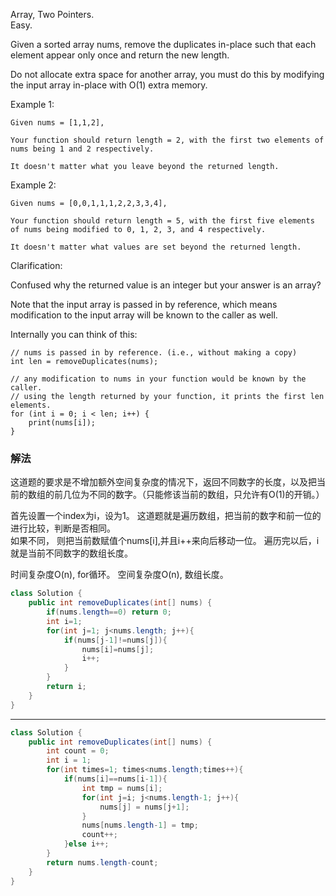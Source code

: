 Array, Two Pointers.  
Easy.  

Given a sorted array nums, remove the duplicates in-place such that each element appear only once and return the new length.

Do not allocate extra space for another array, you must do this by modifying the input array in-place with O(1) extra memory.

Example 1:
```
Given nums = [1,1,2],

Your function should return length = 2, with the first two elements of nums being 1 and 2 respectively.

It doesn't matter what you leave beyond the returned length.
```
Example 2:
```
Given nums = [0,0,1,1,1,2,2,3,3,4],

Your function should return length = 5, with the first five elements of nums being modified to 0, 1, 2, 3, and 4 respectively.

It doesn't matter what values are set beyond the returned length.
```
Clarification:

Confused why the returned value is an integer but your answer is an array?

Note that the input array is passed in by reference, which means modification to the input array will be known to the caller as well.

Internally you can think of this:
```
// nums is passed in by reference. (i.e., without making a copy)
int len = removeDuplicates(nums);

// any modification to nums in your function would be known by the caller.
// using the length returned by your function, it prints the first len elements.
for (int i = 0; i < len; i++) {
    print(nums[i]);
}
```

### 解法
这道题的要求是不增加额外空间复杂度的情况下，返回不同数字的长度，以及把当前的数组的前几位为不同的数字。（只能修该当前的数组，只允许有O(1)的开销。）

首先设置一个index为i，设为1。
这道题就是遍历数组，把当前的数字和前一位的进行比较，判断是否相同。  
如果不同， 则把当前数赋值个nums[i],并且i++来向后移动一位。 
遍历完以后，i就是当前不同数字的数组长度。

时间复杂度O(n), for循环。
空间复杂度O(n), 数组长度。

```java
class Solution {
    public int removeDuplicates(int[] nums) {
        if(nums.length==0) return 0; 
        int i=1;
        for(int j=1; j<nums.length; j++){
            if(nums[j-1]!=nums[j]){
                nums[i]=nums[j];
                i++;
            }
        }
        return i;
    }
}
```
--------
```java
class Solution {
    public int removeDuplicates(int[] nums) {
        int count = 0;
        int i = 1;
        for(int times=1; times<nums.length;times++){
            if(nums[i]==nums[i-1]){
                int tmp = nums[i];
                for(int j=i; j<nums.length-1; j++){
                    nums[j] = nums[j+1];
                }
                nums[nums.length-1] = tmp;
                count++;
            }else i++;
        }
        return nums.length-count;
    }
}
```